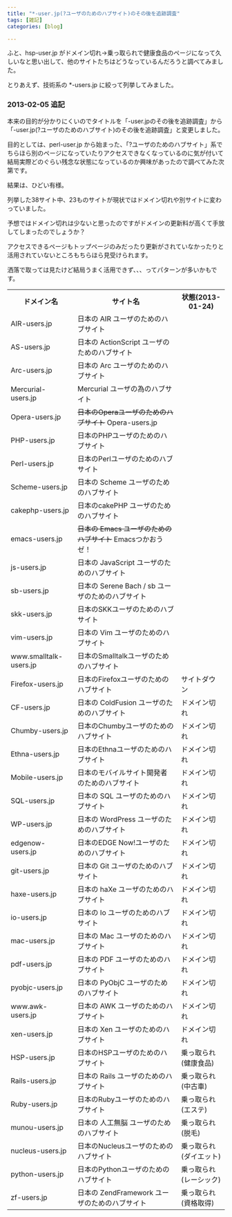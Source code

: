 ```yaml
---
title: "*-user.jp(?ユーザのためのハブサイト)のその後を追跡調査"
tags: [雑記]
categories: [blog]

---
```


ふと、hsp-user.jp がドメイン切れ→乗っ取られで健康食品のページになって久しいなと思い出して、他のサイトたちはどうなっているんだろうと調べてみました。

とりあえず、技術系の *-users.jp に絞って列挙してみました。

### 2013-02-05 追記

本来の目的が分かりにくいのでタイトルを「-user.jpのその後を追跡調査」から「-user.jp(?ユーザのためのハブサイト)のその後を追跡調査」と変更しました。

目的としては、perl-user.jp から始まった、「?ユーザのためのハブサイト」系でちらほら別のページになっていたりアクセスできなくなっているのに気が付いて結局実際どのぐらい残念な状態になっているのか興味があったので調べてみた次第です。

結果は、ひどい有様。

列挙した38サイト中、23ものサイトが現状ではドメイン切れや別サイトに変わっていました。

予想ではドメイン切れは少ないと思ったのですがドメインの更新料が高くて手放してしまったのでしょうか？

アクセスできるページもトップページのみだったり更新がされていなかったりと活用されていないところもちらほら見受けられます。

洒落で取っては見たけど結局うまく活用できず、、、ってパターンが多いかもです。

<table>
  </tr>
  
  <th>
    ドメイン名
  </th>
  
  <th>
    サイト名
  </th>
  
  <th>
    状態(2013-01-24)
  </th></tr> </tr>
  
  <td>
    AIR-users.jp
  </td>
  
  <td>
    日本の AIR ユーザのためのハブサイト
  </td>
  
  <td>
  </td></tr> </tr>
  
  <td>
    AS-users.jp
  </td>
  
  <td>
    日本の ActionScript ユーザのためのハブサイト
  </td>
  
  <td>
  </td></tr> </tr>
  
  <td>
    Arc-users.jp
  </td>
  
  <td>
    日本の Arc ユーザのためのハブサイト
  </td>
  
  <td>
  </td></tr> </tr>
  
  <td>
    Mercurial-users.jp
  </td>
  
  <td>
    Mercurial ユーザの為のハブサイト
  </td>
  
  <td>
  </td></tr> </tr>
  
  <td>
    Opera-users.jp
  </td>
  
  <td>
    <del>日本のOperaユーザのためのハブサイト</del> Opera-users.jp
  </td>
  
  <td>
  </td></tr> </tr>
  
  <td>
    PHP-users.jp
  </td>
  
  <td>
    日本のPHPユーザのためのハブサイト
  </td>
  
  <td>
  </td></tr> </tr>
  
  <td>
    Perl-users.jp
  </td>
  
  <td>
    日本のPerlユーザのためのハブサイト
  </td>
  
  <td>
  </td></tr> </tr>
  
  <td>
    Scheme-users.jp
  </td>
  
  <td>
    日本の Scheme ユーザのためのハブサイト
  </td>
  
  <td>
  </td></tr> </tr>
  
  <td>
    cakephp-users.jp
  </td>
  
  <td>
    日本のcakePHP ユーザのためのハブサイト
  </td>
  
  <td>
  </td></tr> </tr>
  
  <td>
    emacs-users.jp
  </td>
  
  <td>
    <del>日本の Emacs ユーザのためのハブサイト</del> Emacsつかおうゼ！
  </td>
  
  <td>
  </td></tr> </tr>
  
  <td>
    js-users.jp
  </td>
  
  <td>
    日本の JavaScript ユーザのためのハブサイト
  </td>
  
  <td>
  </td></tr> </tr>
  
  <td>
    sb-users.jp
  </td>
  
  <td>
    日本の Serene Bach / sb ユーザのためのハブサイト
  </td>
  
  <td>
  </td></tr> </tr>
  
  <td>
    skk-users.jp
  </td>
  
  <td>
    日本のSKKユーザのためのハブサイト
  </td>
  
  <td>
  </td></tr> </tr>
  
  <td>
    vim-users.jp
  </td>
  
  <td>
    日本の Vim ユーザのためのハブサイト
  </td>
  
  <td>
  </td></tr> </tr>
  
  <td>
    www.smalltalk-users.jp
  </td>
  
  <td>
    日本のSmalltalkユーザのためのハブサイト
  </td>
  
  <td>
  </td></tr> </tr>
  
  <td>
    Firefox-users.jp
  </td>
  
  <td>
    日本のFirefoxユーザのためのハブサイト
  </td>
  
  <td>
    サイトダウン
  </td></tr> </tr>
  
  <td>
    CF-users.jp
  </td>
  
  <td>
    日本の ColdFusion ユーザのためのハブサイト
  </td>
  
  <td>
    ドメイン切れ
  </td></tr> </tr>
  
  <td>
    Chumby-users.jp
  </td>
  
  <td>
    日本のChumbyユーザのためのハブサイト
  </td>
  
  <td>
    ドメイン切れ
  </td></tr> </tr>
  
  <td>
    Ethna-users.jp
  </td>
  
  <td>
    日本のEthnaユーザのためのハブサイト
  </td>
  
  <td>
    ドメイン切れ
  </td></tr> </tr>
  
  <td>
    Mobile-users.jp
  </td>
  
  <td>
    日本のモバイルサイト開発者のためのハブサイト
  </td>
  
  <td>
    ドメイン切れ
  </td></tr> </tr>
  
  <td>
    SQL-users.jp
  </td>
  
  <td>
    日本の SQL ユーザのためのハブサイト
  </td>
  
  <td>
    ドメイン切れ
  </td></tr> </tr>
  
  <td>
    WP-users.jp
  </td>
  
  <td>
    日本の WordPress ユーザのためのハブサイト
  </td>
  
  <td>
    ドメイン切れ
  </td></tr> </tr>
  
  <td>
    edgenow-users.jp
  </td>
  
  <td>
    日本のEDGE Now!ユーザのためのハブサイト
  </td>
  
  <td>
    ドメイン切れ
  </td></tr> </tr>
  
  <td>
    git-users.jp
  </td>
  
  <td>
    日本の Git ユーザのためのハブサイト
  </td>
  
  <td>
    ドメイン切れ
  </td></tr> </tr>
  
  <td>
    haxe-users.jp
  </td>
  
  <td>
    日本の haXe ユーザのためのハブサイト
  </td>
  
  <td>
    ドメイン切れ
  </td></tr> </tr>
  
  <td>
    io-users.jp
  </td>
  
  <td>
    日本の Io ユーザのためのハブサイト
  </td>
  
  <td>
    ドメイン切れ
  </td></tr> </tr>
  
  <td>
    mac-users.jp
  </td>
  
  <td>
    日本の Mac ユーザのためのハブサイト
  </td>
  
  <td>
    ドメイン切れ
  </td></tr> </tr>
  
  <td>
    pdf-users.jp
  </td>
  
  <td>
    日本の PDF ユーザのためのハブサイト
  </td>
  
  <td>
    ドメイン切れ
  </td></tr> </tr>
  
  <td>
    pyobjc-users.jp
  </td>
  
  <td>
    日本の PyObjC ユーザのためのハブサイト
  </td>
  
  <td>
    ドメイン切れ
  </td></tr> </tr>
  
  <td>
    www.awk-users.jp
  </td>
  
  <td>
    日本の AWK ユーザのためのハブサイト
  </td>
  
  <td>
    ドメイン切れ
  </td></tr> </tr>
  
  <td>
    xen-users.jp
  </td>
  
  <td>
    日本の Xen ユーザのためのハブサイト
  </td>
  
  <td>
    ドメイン切れ
  </td></tr> </tr>
  
  <td>
    HSP-users.jp
  </td>
  
  <td>
    日本のHSPユーザのためのハブサイト
  </td>
  
  <td>
    乗っ取られ(健康食品)
  </td></tr> </tr>
  
  <td>
    Rails-users.jp
  </td>
  
  <td>
    日本の Rails ユーザのためのハブサイト
  </td>
  
  <td>
    乗っ取られ(中古車)
  </td></tr> </tr>
  
  <td>
    Ruby-users.jp
  </td>
  
  <td>
    日本のRubyユーザのためのハブサイト
  </td>
  
  <td>
    乗っ取られ(エステ)
  </td></tr> </tr>
  
  <td>
    munou-users.jp
  </td>
  
  <td>
    日本の 人工無脳 ユーザのためのハブサイト
  </td>
  
  <td>
    乗っ取られ(脱毛)
  </td></tr> </tr>
  
  <td>
    nucleus-users.jp
  </td>
  
  <td>
    日本のNucleusユーザのためのハブサイト
  </td>
  
  <td>
    乗っ取られ(ダイエット)
  </td></tr> </tr>
  
  <td>
    python-users.jp
  </td>
  
  <td>
    日本のPythonユーザのためのハブサイト
  </td>
  
  <td>
    乗っ取られ(レーシック)
  </td></tr> </tr>
  
  <td>
    zf-users.jp
  </td>
  
  <td>
    日本の ZendFramework ユーザのためのハブサイト
  </td>
  
  <td>
    乗っ取られ(資格取得)
  </td></tr>
</table>